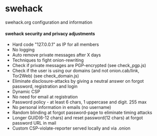 # swehack
swehack.org configuration and information

#### swehack security and privacy adjustments
* Hard code "127.0.0.1" as IP for all members
* No logging
* Auto remove private messages after X days
* Techniques to fight onion-rewriting
* Check if private messages are PGP-encrypted (see check_pgp.js)
* Check if the user is using our domains (and not onion.cab/link, Tor2Web) (see check_domain.js)
* Eliminate disclosure-attacks by giving a neutral answer on forgot password, registration and login
* Dynamic CSP
* No need for email at registration
* Password policy - at least 6 chars, 1 uppercase and digit. 255 max
* No personal information in emails (no username)
* Random blinding at forgot password-page to eliminate timing attacks
* Longer GUID(6-12 chars) and reset password(12 chars) at forgot password URL in mail
* Custom CSP-violate-reporter served locally and via .onion
